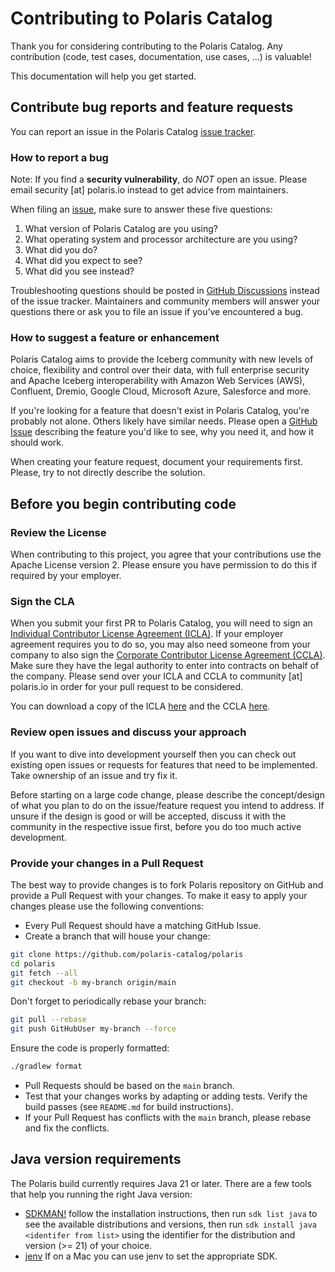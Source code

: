 <!--
 Copyright (C) 2024 Snowflake Computing Inc.
 
 Licensed under the Apache License, Version 2.0 (the "License");
 you may not use this file except in compliance with the License.
 You may obtain a copy of the License at
 
      http://www.apache.org/licenses/LICENSE-2.0
 
 Unless required by applicable law or agreed to in writing, software
 distributed under the License is distributed on an "AS IS" BASIS,
 WITHOUT WARRANTIES OR CONDITIONS OF ANY KIND, either express or implied.
 See the License for the specific language governing permissions and
 limitations under the License.
-->

# Contributing to Polaris Catalog

Thank you for considering contributing to the Polaris Catalog. Any contribution (code, test cases, documentation, use cases, ...) is valuable!

This documentation will help you get started. 

## Contribute bug reports and feature requests 

You can report an issue in the Polaris Catalog [issue tracker](https://github.com/polaris-catalog/polaris/issues). 

### How to report a bug
Note: If you find a  **security vulnerability**, do _NOT_  open an issue. Please email security [at] polaris.io instead to get advice from maintainers. 

When filing an [issue](https://github.com/polaris-catalog/polaris/issues), make sure to answer these five questions:
1. What version of Polaris Catalog are you using?
2. What operating system and processor architecture are you using?
3. What did you do?
4. What did you expect to see?
5. What did you see instead?

Troubleshooting questions should be posted in [GitHub Discussions](https://github.com/polaris-catalog/polaris/discussions/categories/q-a) instead of the issue tracker. Maintainers and community members will answer your questions there or ask you to file an issue if you’ve encountered a bug. 

### How to suggest a feature or enhancement

Polaris Catalog aims to provide the Iceberg community with new levels of choice, flexibility and control over their data, with full enterprise security and Apache Iceberg interoperability with Amazon Web Services (AWS), Confluent, Dremio, Google Cloud, Microsoft Azure, Salesforce and more.

If you're looking for a feature that doesn't exist in Polaris Catalog, you're probably not alone. Others likely have similar needs. Please open a [GitHub Issue](https://github.com/polaris-catalog/polaris/issues) describing the feature you'd like to see, why you need it, and how it should work.

When creating your feature request, document your requirements first. Please, try to not directly describe the solution.


## Before you begin contributing code 

### Review the License

When contributing to this project, you agree that your contributions use the Apache License version 2. Please ensure you have permission to do this if required by your employer.

### Sign the CLA 
When you submit your first PR to Polaris Catalog, you will need to sign an [Individual Contributor License Agreement (ICLA)](./ICLA.md). If your employer agreement requires you to do so, you may also need someone from your company to also sign the [Corporate Contributor License Agreement (CCLA)](./CCLA.md). Make sure they have the legal authority to enter into contracts on behalf of the company. Please send over your ICLA and CCLA to community [at] polaris.io in order for your pull request to be considered.

You can download a copy of the ICLA [here](./ICLA.md) and the CCLA [here](./CCLA.md).

### Review open issues and discuss your approach

If you want to dive into development yourself then you can check out existing open issues or requests for features that need to be implemented. Take ownership of an issue and try fix it. 

Before starting on a large code change, please describe the concept/design of what you plan to do on the issue/feature request you intend to address. If unsure if the design is good or will be accepted, discuss it with the community in the respective issue first, before you do too much active development. 

### Provide your changes in a Pull Request

The best way to provide changes is to fork Polaris repository on GitHub and provide a Pull Request with your changes. To make it easy to apply your changes please use the following conventions:

* Every Pull Request should have a matching GitHub Issue.
* Create a branch that will house your change:

```bash
git clone https://github.com/polaris-catalog/polaris
cd polaris
git fetch --all
git checkout -b my-branch origin/main
```

  Don't forget to periodically rebase your branch:

```bash
git pull --rebase
git push GitHubUser my-branch --force
```

  Ensure the code is properly formatted:

```bash
./gradlew format
```

* Pull Requests should be based on the `main` branch.
* Test that your changes works by adapting or adding tests. Verify the build passes (see `README.md` for build instructions).
* If your Pull Request has conflicts with the `main` branch, please rebase and fix the conflicts.

## Java version requirements

The Polaris build currently requires Java 21 or later. There are a few tools that help you running the right Java version:

* [SDKMAN!](https://sdkman.io/) follow the installation instructions, then run `sdk list java` to see the available distributions and versions, then run `sdk install java <identifer from list>` using the identifier for the distribution and version (>= 21) of your choice.
* [jenv](https://www.jenv.be/) If on a Mac you can use jenv to set the appropriate SDK.

